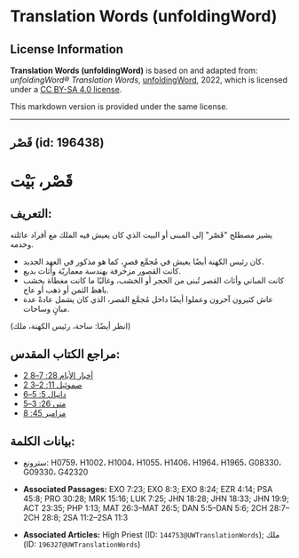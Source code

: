 # Translation Words (unfoldingWord)

## License Information

**Translation Words (unfoldingWord)** is based on and adapted from: _unfoldingWord® Translation Words_, [unfoldingWord](https://unfoldingword.org/utw), 2022, which is licensed under a [CC BY-SA 4.0 license](https://creativecommons.org/licenses/by-sa/4.0/legalcode.en).

This markdown version is provided under the same license.



--------------------------------

## قَصْر (id: 196438)

قَصْر، بَيْت
============

التعريف:
--------

يشير مصطلح "قَصْر" إلى المبنى أو البيت الذي كان يعيش فيه الملك مع أفراد عائلته وخدمه.

* كان رئيس الكهنة أيضًا يعيش في مُجمَّع قصرٍ، كما هو مذكور في العهد الجديد.
* كانت القصور مزخرفة بهندسة معماريّة وأثاث بديع.
* كانت المباني وأثاث القصر تُبنى من الحجر أو الخشب، وغالبًا ما كانت مغطاة بخشب باهظ الثمن أو ذهب أو عاج.
* عاش كثيرون آخرون وعملوا أيضًا داخل مُجمَّع القصر، الذي كان يشمل عادةً عدة مبانٍ وساحات.

(انظر أيضًا: ساحة، رئيس الكهنة، ملك)

مراجع الكتاب المقدس:
--------------------

* [2 أخبار الأيام 28: 7–8](https://ref.ly/2Chr28:7-2Chr28:8)
* [2 صموئيل 11: 2–3](https://ref.ly/2Sam11:2-2Sam11:3)
* [دانيال 5: 5–6](https://ref.ly/Dan5:5-Dan5:6)
* [متى 26: 3–5](https://ref.ly/Matt26:3-Matt26:5)
* [مزامير 45: 8](https://ref.ly/Ps45:8)

بيانات الكلمة:
--------------

* سترونغ: H0759، H1002، H1004، H1055، H1406، H1964، H1965، G08330، G09330، G42320

* **Associated Passages:** EXO 7:23; EXO 8:3; EXO 8:24; EZR 4:14; PSA 45:8; PRO 30:28; MRK 15:16; LUK 7:25; JHN 18:28; JHN 18:33; JHN 19:9; ACT 23:35; PHP 1:13; MAT 26:3–MAT 26:5; DAN 5:5–DAN 5:6; 2CH 28:7–2CH 28:8; 2SA 11:2–2SA 11:3
* **Associated Articles:** High Priest (ID: `144753@UWTranslationWords`); ملك (ID: `196327@UWTranslationWords`)

